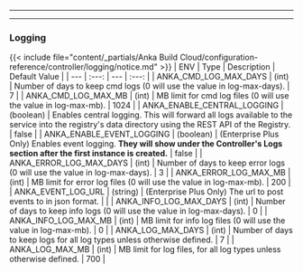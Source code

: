 
---
---
### Logging
{{< include file="content/_partials/Anka Build Cloud/configuration-reference/controller/logging/notice.md" >}}
| ENV | Type | Description | Default Value |
| --- | :---: | --- | :---: |
| ANKA_CMD_LOG_MAX_DAYS | (int) | Number of days to keep cmd logs (0 will use the value in log-max-days). | 7 |
| ANKA_CMD_LOG_MAX_MB | (int) | MB limit for cmd log files (0 will use the value in log-max-mb). | 1024 |
| ANKA_ENABLE_CENTRAL_LOGGING | (boolean) | Enables central logging. This will forward all logs available to the service into the registry's data directory using the REST API of the Registry. | false |
| ANKA_ENABLE_EVENT_LOGGING | (boolean) | (Enterprise Plus Only) Enables event logging. **They will show under the Controller's Logs section after the first instance is created.** | false |
| ANKA_ERROR_LOG_MAX_DAYS | (int) | Number of days to keep error logs (0 will use the value in log-max-days). | 3 |
| ANKA_ERROR_LOG_MAX_MB | (int) | MB limit for error log files (0 will use the value in log-max-mb). | 200 |
| ANKA_EVENT_LOG_URL | (string) | (Enterprise Plus Only) The url to post events to in json format. |  |
| ANKA_INFO_LOG_MAX_DAYS | (int) | Number of days to keep info logs (0 will use the value in log-max-days). | 0 |
| ANKA_INFO_LOG_MAX_MB | (int) | MB limit for info log files  (0 will use the value in log-max-mb). | 0 |
| ANKA_LOG_MAX_DAYS | (int) | Number of days to keep logs for all log types unless otherwise defined. | 7 |
| ANKA_LOG_MAX_MB | (int) | MB limit for log files, for all log types unless otherwise defined. | 700 |
